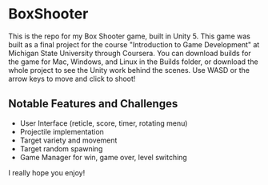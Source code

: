 # BoxShooter
This is the repo for my Box Shooter game, built in Unity 5. This game was built as a final project for the course "Introduction to Game Development" at Michigan State University through Coursera. You can download builds for the game for Mac, Windows, and Linux in the Builds folder, or download the whole project to see the Unity work behind the scenes. Use WASD or the arrow keys to move and click to shoot!

## Notable Features and Challenges
* User Interface (reticle, score, timer, rotating menu)
* Projectile implementation
* Target variety and movement
* Target random spawning
* Game Manager for win, game over, level switching

I really hope you enjoy!
